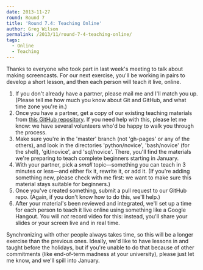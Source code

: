 ```yaml
---
date: 2013-11-27
round: Round 7
title: 'Round 7.4: Teaching Online'
author: Greg Wilson
permalink: /2013/11/round-7-4-teaching-online/
tags:
  - Online
  - Teaching
---
```

Thanks to everyone who took part in last week's meeting to talk about making screencasts. For our next exercise, you'll be working in pairs to develop a short lesson, and then each person will teach it live, online.

1.  If you don't already have a partner, please mail me and I'll match you up. (Please tell me how much you know about Git and GitHub, and what time zone you're in.)
2.  Once you have a partner, get a copy of our existing teaching materials from [this GitHub repository][1]. If you need help with this, please let me know: we have several volunteers who'd be happy to walk you through the process.
3.  Make sure you're in the 'master' branch (not 'gh-pages' or any of the others), and look in the directories 'python/novice', 'bash/novice' (for the shell), 'git/novice', and 'sql/novice'. There, you'll find the materials we're preparing to teach complete beginners starting in January.
4.  With your partner, pick a *small* topic—something you can teach in 3 minutes or less—and either fix it, rewrite it, or add it. (If you're adding something new, please check with me first: we want to make sure this material stays suitable for beginners.)
5.  Once you've created something, submit a pull request to our GitHub repo. (Again, if you don't know how to do this, we'll help.)
6.  After your material's been reviewed and integrated, we'll set up a time for each person to teach it live online using something like a Google Hangout. You will *not* record video for this: instead, you'll share your slides or your screen live and in real time.

Synchronizing with other people always takes time, so this will be a longer exercise than the previous ones. Ideally, we'd like to have lessons in and taught before the holidays, but if you're unable to do that because of other commitments (like end-of-term madness at your university), please just let me know, and we'll spill into January.

&nbsp;

 [1]: https://github.com/swcarpentry/bc/
